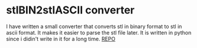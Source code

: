 # stlBIN2stlASCII converter

I have written a small converter that converts stl in binary format to stl in ascii format. It makes it easier to parse the stl file later. It is written in python since i didin't write in it for a long time. [REPO](https://github.com/m1cha1s/stlBIN2stlASCII)